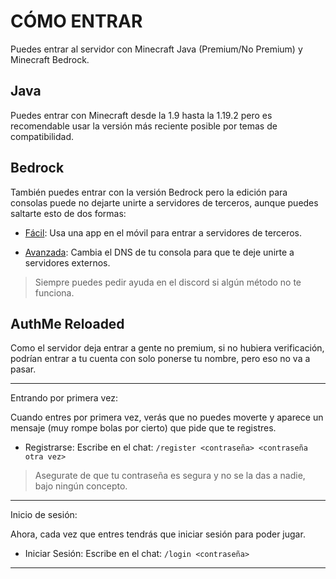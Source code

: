 # CÓMO ENTRAR 
Puedes entrar al servidor con Minecraft Java (Premium/No Premium) y Minecraft Bedrock. 

## Java 
Puedes entrar con Minecraft desde la 1.9 hasta la 1.19.2 pero es recomendable usar la versión más reciente posible por temas de compatibilidad.

## Bedrock 
También puedes entrar con la versión Bedrock pero la edición para consolas puede no dejarte unirte a servidores de terceros, aunque puedes saltarte esto de dos formas:

- [Fácil](https://github.com/FMX372/BedrockTogether-Tutorial): Usa una app en el móvil para entrar a servidores de terceros. 

- [Avanzada](https://wiki.geysermc.org/geyser/using-geyser-with-consoles/): Cambia el DNS de tu consola para que te deje unirte a servidores externos.
>Siempre puedes pedir ayuda en el discord si algún método no te funciona.

## AuthMe Reloaded 
Como el servidor deja entrar a gente no premium, si no hubiera verificación, podrían entrar a tu cuenta con solo ponerse tu nombre, pero eso no va a pasar.
- - - - - - - - - - - 
Entrando por primera vez:

Cuando entres por primera vez, verás que no puedes moverte y aparece un mensaje (muy rompe bolas por cierto) que pide que te registres. 
- Registrarse: Escribe en el chat: `/register <contraseña> <contraseña otra vez>`
>Asegurate de que tu contraseña es segura y no se la das a nadie, bajo ningún concepto.


- - - - - - - - - - - 
Inicio de sesión:

Ahora, cada vez que entres tendrás que iniciar sesión para poder jugar.
- Iniciar Sesión: Escribe en el chat: `/login <contraseña>`
- - - - - - - - - - - 
